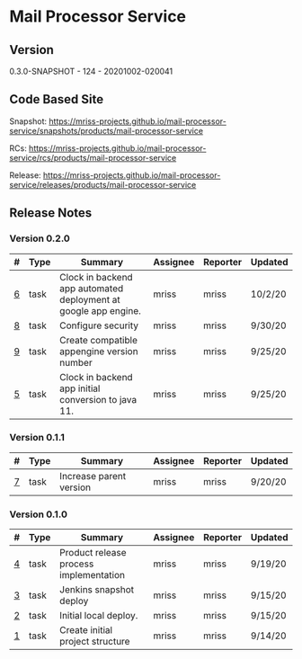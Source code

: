# Mail Processor Service

## Version

0.3.0-SNAPSHOT - 124 - 20201002-020041

## Code Based Site

Snapshot: https://mriss-projects.github.io/mail-processor-service/snapshots/products/mail-processor-service

RCs: https://mriss-projects.github.io/mail-processor-service/rcs/products/mail-processor-service

Release: https://mriss-projects.github.io/mail-processor-service/releases/products/mail-processor-service

## Release Notes

### Version 0.2.0

| # | Type | Summary | Assignee | Reporter | Updated |
| - | ---- | ------- | -------- | -------- | ------- |
| [6](https://github.com/MRISS-Projects/mail-processor-service/issues/6) | task | Clock in backend app automated deployment at google app engine. | mriss | mriss | 10/2/20 |
| [8](https://github.com/MRISS-Projects/mail-processor-service/issues/8) | task | Configure security | mriss | mriss | 9/30/20 |
| [9](https://github.com/MRISS-Projects/mail-processor-service/issues/9) | task | Create compatible appengine version number | mriss | mriss | 9/25/20 |
| [5](https://github.com/MRISS-Projects/mail-processor-service/issues/5) | task | Clock in backend app initial conversion to java 11. | mriss | mriss | 9/25/20 |

### Version 0.1.1

| # | Type | Summary | Assignee | Reporter | Updated |
| - | ---- | ------- | -------- | -------- | ------- |
| [7](https://github.com/MRISS-Projects/mail-processor-service/issues/7) | task | Increase parent version | mriss | mriss | 9/20/20 |

### Version 0.1.0

| # | Type | Summary | Assignee | Reporter | Updated |
| - | ---- | ------- | -------- | -------- | ------- |
| [4](https://github.com/MRISS-Projects/mail-processor-service/issues/4) | task | Product release process implementation | mriss | mriss | 9/19/20 |
| [3](https://github.com/MRISS-Projects/mail-processor-service/issues/3) | task | Jenkins snapshot deploy | mriss | mriss | 9/15/20 |
| [2](https://github.com/MRISS-Projects/mail-processor-service/issues/2) | task | Initial local deploy. | mriss | mriss | 9/15/20 |
| [1](https://github.com/MRISS-Projects/mail-processor-service/issues/1) | task | Create initial project structure | mriss | mriss | 9/14/20 |

